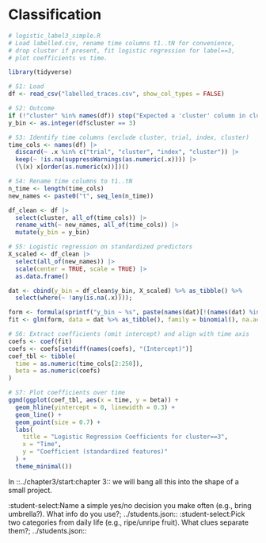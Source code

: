 # Classification

```r file=cartoon_regression.R
# logistic_label3_simple.R
# Load labelled.csv, rename time columns t1..tN for convenience,
# drop cluster if present, fit logistic regression for label==3,
# plot coefficients vs time.

library(tidyverse)

# S1: Load
df <- read_csv("labelled_traces.csv", show_col_types = FALSE)

# S2: Outcome
if (!"cluster" %in% names(df)) stop("Expected a 'cluster' column in clusterled.csv.")
y_bin <- as.integer(df$cluster == 3)

# S3: Identify time columns (exclude cluster, trial, index, cluster)
time_cols <- names(df) |>
  discard(~ .x %in% c("trial", "cluster", "index", "cluster")) |>
  keep(~ !is.na(suppressWarnings(as.numeric(.x)))) |>
  (\(x) x[order(as.numeric(x))])()

# S4: Rename time columns to t1..tN
n_time <- length(time_cols)
new_names <- paste0("t", seq_len(n_time))

df_clean <- df |>
  select(cluster, all_of(time_cols)) |>
  rename_with(~ new_names, all_of(time_cols)) |>
  mutate(y_bin = y_bin)

# S5: Logistic regression on standardized predictors
X_scaled <- df_clean |>
  select(all_of(new_names)) |>
  scale(center = TRUE, scale = TRUE) |>
  as.data.frame()

dat <- cbind(y_bin = df_clean$y_bin, X_scaled) %>% as_tibble() %>%
  select(where(~ !any(is.na(.x))));

form <- formula(sprintf("y_bin ~ %s", paste(names(dat)[!(names(dat) %in% c("y_bin","cluster"))], collapse = " + ")))
fit <- glm(form, data = dat %>% as_tibble(), family = binomial(), na.action = na.omit)

# S6: Extract coefficients (omit intercept) and align with time axis
coefs <- coef(fit)
coefs <- coefs[setdiff(names(coefs), "(Intercept)")]
coef_tbl <- tibble(
  time = as.numeric(time_cols[2:250]),
  beta = as.numeric(coefs)
)

# S7: Plot coefficients over time
ggmd(ggplot(coef_tbl, aes(x = time, y = beta)) +
  geom_hline(yintercept = 0, linewidth = 0.3) +
  geom_line() +
  geom_point(size = 0.7) +
  labs(
    title = "Logistic Regression Coefficients for cluster==3",
    x = "Time",
    y = "Coefficient (standardized features)"
  ) +
  theme_minimal())

```
In ::../chapter3/start:chapter 3:: we will bang all this into the shape of a 
small project.

:student-select:Name a simple yes/no decision you make often (e.g., bring umbrella?). What info do you use?; ../students.json::
:student-select:Pick two categories from daily life (e.g., ripe/unripe fruit). What clues separate them?; ../students.json::
